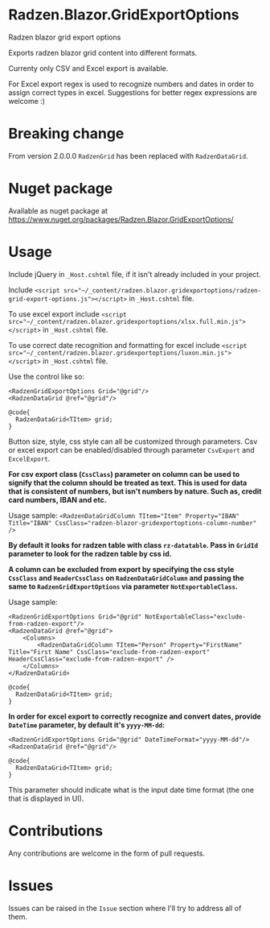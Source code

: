 # Radzen.Blazor.GridExportOptions
Radzen blazor grid export options

Exports radzen blazor grid content into different formats.

Currenty only CSV and Excel export is available.

For Excel export regex is used to recognize numbers and dates in order to assign correct types in excel.
Suggestions for better regex expressions are welcome :)

# Breaking change

From version 2.0.0.0 `RadzenGrid` has been replaced with `RadzenDataGrid`.

# Nuget package
Available as nuget package at https://www.nuget.org/packages/Radzen.Blazor.GridExportOptions/

# Usage

Include jQuery in `_Host.cshtml` file, if it isn't already included in your project.

Include `<script src="~/_content/radzen.blazor.gridexportoptions/radzen-grid-export-options.js"></script>` in `_Host.cshtml` file.

To use excel export include `<script src="~/_content/radzen.blazor.gridexportoptions/xlsx.full.min.js"></script>` in `_Host.cshtml` file.

To use correct date recognition and formatting for excel include `<script src="~/_content/radzen.blazor.gridexportoptions/luxon.min.js"></script>` in `_Host.cshtml` file.

Use the control like so:

    <RadzenGridExportOptions Grid="@grid"/>
    <RadzenDataGrid @ref="@grid"/>

    @code{
      RadzenDataGrid<TItem> grid;
    }

Button size, style, css style can all be customized through parameters.
Csv or excel export can be enabled/disabled through parameter `CsvExport` and `ExcelExport`.


**For csv export class (`CssClass`) parameter on column can be used to signify that the column should be treated as text. This is used for data that is consistent of numbers, but isn't numbers by nature. Such as, credit card numbers, IBAN and etc.**

Usage sample:
`<RadzenDataGridColumn TItem="Item" Property="IBAN" Title="IBAN" CssClass="radzen-blazor-gridexportoptions-column-number" />`


**By default it looks for radzen table with class `rz-datatable`. Pass in `GridId` parameter to look for the radzen table by css id.**

**A column can be excluded from export by specifying the css style `CssClass` and `HeaderCssClass` on `RadzenDataGridColumn` and passing the same to `RadzenGridExportOptions` via parameter `NotExportableClass`.**

Usage sample:
```
<RadzenGridExportOptions Grid="@grid" NotExportableClass="exclude-from-radzen-export"/>
<RadzenDataGrid @ref="@grid">
    <Columns>
        <RadzenDataGridColumn TItem="Person" Property="FirstName" Title="First Name" CssClass="exclude-from-radzen-export" HeaderCssClass="exclude-from-radzen-export" />
    </Columns>
</RadzenDataGrid>

@code{
  RadzenDataGrid<TItem> grid;
}
```

**In order for excel export to correctly recognize and convert dates, provide `DateTime` parameter, by default it's `yyyy-MM-dd`:**
```
<RadzenGridExportOptions Grid="@grid" DateTimeFormat="yyyy-MM-dd"/>
<RadzenDataGrid @ref="@grid"/>

@code{
  RadzenDataGrid<TItem> grid;
}
```

This parameter should indicate what is the input date time format (the one that is displayed in UI).

# Contributions

Any contributions are welcome in the form of pull requests.

# Issues

Issues can be raised in the `Issue` section where I'll try to address all of them.
